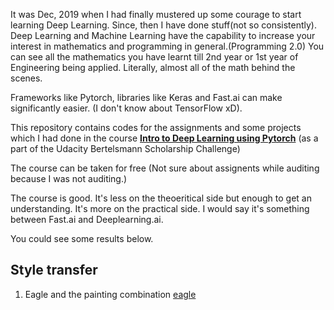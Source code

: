 It was Dec, 2019 when I had finally mustered up some courage to start learning Deep Learning. Since, then I have done stuff(not so consistently).
Deep Learning and Machine Learning have the capability to increase your interest in mathematics and programming in general.(Programming 2.0)
You can see all the mathematics you have learnt till 2nd year or 1st year of Engineering being applied. Literally, almost all of the math behind the scenes.

Frameworks like Pytorch, libraries like Keras and Fast.ai can make significantly easier. (I don't know about TensorFlow xD). 

This repository contains codes for the assignments and some projects which I had done in the course **[Intro to Deep Learning using Pytorch](https://classroom.udacity.com/courses/ud188)** (as a part of the Udacity Bertelsmann Scholarship Challenge)

The course can be taken for free (Not sure about assignents while auditing because I was not auditing.)

The course is good. It's less on the theoeritical side but enough to get an understanding. It's more on the practical side. I would say
it's something between Fast.ai and Deeplearning.ai.

You could see some results below.

## Style transfer
1. Eagle and the painting combination
[eagle](images/eagle.jpeg)

